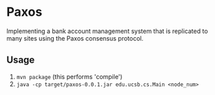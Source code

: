 # Paxos

Implementing a bank account management system that is replicated to many sites using the Paxos consensus protocol.

## Usage
1. `mvn package` (this performs 'compile')
2. `java -cp target/paxos-0.0.1.jar edu.ucsb.cs.Main <node_num>`